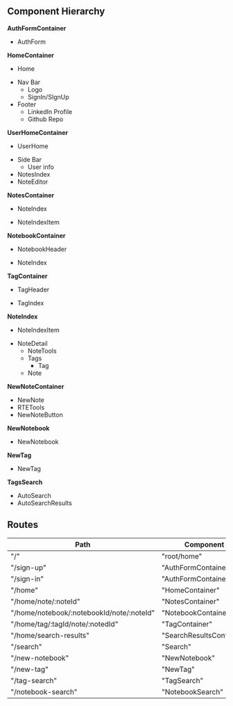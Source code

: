 ## Component Hierarchy

**AuthFormContainer**
 - AuthForm

**HomeContainer**
 - Home
  * Nav Bar
    * Logo
    * SignIn/SIgnUp
  * Footer
    * LinkedIn Profile
    * Github Repo

**UserHomeContainer**
 - UserHome
  * Side Bar
    * User info
  * NotesIndex
  * NoteEditor

**NotesContainer**
 - NoteIndex
  * NoteIndexItem

**NotebookContainer**
 - NotebookHeader
  * NoteIndex

**TagContainer**
 - TagHeader
  * TagIndex

**NoteIndex**
 - NoteIndexItem
  * NoteDetail
    * NoteTools
    - Tags
      - Tag
    * Note

**NewNoteContainer**
 - NewNote
  - RTETools
  - NewNoteButton

**NewNotebook**
 - NewNotebook

**NewTag**
 - NewTag

**TagsSearch**
 * AutoSearch
 * AutoSearchResults

## Routes

|Path   | Component   |
|-------|-------------|
| "/" | "root/home" |
| "/sign-up" | "AuthFormContainer" |
| "/sign-in" | "AuthFormContainer" |
| "/home" | "HomeContainer" |
| "/home/note/:noteId" | "NotesContainer" |
| "/home/notebook/:notebookId/note/:noteId" | "NotebookContainer" |
| "/home/tag/:tagId/note/:notedId" | "TagContainer" |
| "/home/search-results" | "SearchResultsContainer"
| "/search" | "Search" |
| "/new-notebook" | "NewNotebook" |
| "/new-tag" | "NewTag" |
| "/tag-search" | "TagSearch" |
| "/notebook-search" | "NotebookSearch" |
